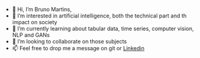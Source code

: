 - 👋 Hi, I’m Bruno Martins,
- 👀 I’m interested in artificial intelligence, both the technical part and th impact on society
- 🌱 I’m currently learning about tabular data, time series, computer vision, NLP and GANs
- 💞️ I’m looking to collaborate on those subjects
- 📫 Feel free to drop me a message on git or [Linkedin](https://www.linkedin.com/in/bruno-van-dunem-martins-10a7252/)
<!---
BrunoVDM/BrunoVDM is a ✨ special ✨ repository because its `README.md` (this file) appears on your GitHub profile.
You can click the Preview link to take a look at your changes.
--->
